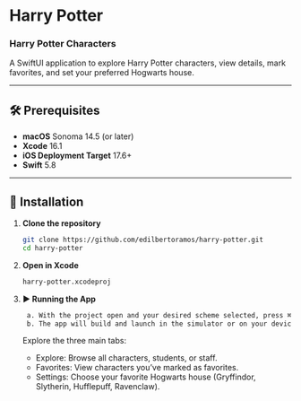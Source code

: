 # Harry Potter
### Harry Potter Characters

A SwiftUI application to explore Harry Potter characters, view details, mark favorites, and set your preferred Hogwarts house.

---

## 🛠 Prerequisites

- **macOS** Sonoma 14.5 (or later)  
- **Xcode** 16.1  
- **iOS Deployment Target** 17.6+  
- **Swift** 5.8

---

## 🚀 Installation

1. **Clone the repository**  
   ```bash
   git clone https://github.com/edilbertoramos/harry-potter.git
   cd harry-potter
2. **Open in Xcode**
   ```bash
   harry-potter.xcodeproj
3. **▶️ Running the App**
   ```bash
    a. With the project open and your desired scheme selected, press ⌘R or click the Run ▶️ button.
    b. The app will build and launch in the simulator or on your device.
    ```

    Explore the three main tabs:
    - Explore: Browse all characters, students, or staff.
    - Favorites: View characters you’ve marked as favorites.
    - Settings: Choose your favorite Hogwarts house (Gryffindor, Slytherin, Hufflepuff, Ravenclaw).